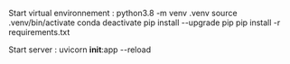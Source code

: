 Start virtual environnement :
python3.8 -m venv .venv
source .venv/bin/activate
conda deactivate
pip install --upgrade pip
pip install -r requirements.txt

Start server : 
uvicorn __init__:app --reload